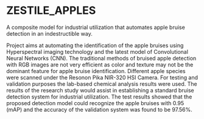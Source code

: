 # ZESTILE_APPLES
A composite model for industrial utilization that automates apple bruise detection in an indestructible way.

Project aims at automating the identification of the apple bruises using Hyperspectral imaging technology and the latest model of Convolutional Neural Networks (CNN).
The traditional methods of bruised apple detection with RGB images are not very efficient as color and texture may not be the dominant feature for apple bruise identification.
Different apple species were scanned under the Resonon Pika NIR-320 HSI Camera.
For testing and validation purposes the lab-based chemical analysis results were used.
The results of the research study would assist in establishing a standard bruise detection system for industrial utilization.
The test results showed that the proposed detection model could recognize the apple bruises with 0.95 (mAP) and the accuracy of the validation system was found to be 97.56%.
